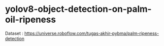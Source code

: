 # yolov8-object-detection-on-palm-oil-ripeness
Dataset : https://universe.roboflow.com/tugas-akhir-pybma/palm-ripeness-detection
